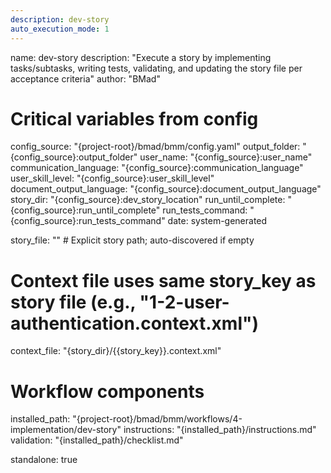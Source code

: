 ```yaml
---
description: dev-story
auto_execution_mode: 1
---
```


name: dev-story
description: "Execute a story by implementing tasks/subtasks, writing tests, validating, and updating the story file per acceptance criteria"
author: "BMad"

# Critical variables from config
config_source: "{project-root}/bmad/bmm/config.yaml"
output_folder: "{config_source}:output_folder"
user_name: "{config_source}:user_name"
communication_language: "{config_source}:communication_language"
user_skill_level: "{config_source}:user_skill_level"
document_output_language: "{config_source}:document_output_language"
story_dir: "{config_source}:dev_story_location"
run_until_complete: "{config_source}:run_until_complete"
run_tests_command: "{config_source}:run_tests_command"
date: system-generated

story_file: "" # Explicit story path; auto-discovered if empty
# Context file uses same story_key as story file (e.g., "1-2-user-authentication.context.xml")
context_file: "{story_dir}/{{story_key}}.context.xml"

# Workflow components
installed_path: "{project-root}/bmad/bmm/workflows/4-implementation/dev-story"
instructions: "{installed_path}/instructions.md"
validation: "{installed_path}/checklist.md"

standalone: true
